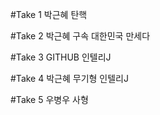 #Take 1
박근혜 탄핵

#Take 2
박근혜 구속
대한민국 만세다

#Take 3
GITHUB
인텔리J

#Take 4
박근혜 무기형 
인텔리J

#Take 5 
우병우 사형
